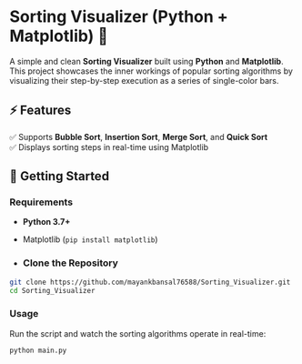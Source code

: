 # Sorting Visualizer (Python + Matplotlib) 🎨

A simple and clean **Sorting Visualizer** built using **Python** and **Matplotlib**. This project showcases the inner workings of popular sorting algorithms by visualizing their step-by-step execution as a series of single-color bars.

## ⚡ Features

✅ Supports **Bubble Sort**, **Insertion Sort**, **Merge Sort**, and **Quick Sort**  
✅ Displays sorting steps in real-time using Matplotlib  
 

## 🚀 Getting Started

### Requirements
- **Python 3.7+**
- Matplotlib (`pip install matplotlib`)

- ### Clone the Repository
```bash
git clone https://github.com/mayankbansal76588/Sorting_Visualizer.git
cd Sorting_Visualizer
```

### Usage
Run the script and watch the sorting algorithms operate in real-time:
```bash
python main.py
```
